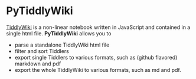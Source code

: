 # PyTiddlyWiki

[TiddlyWiki](https://github.com/Jermolene/TiddlyWiki5) is a non-linear notebook written in JavaScript and contained in a single html file.
__PyTiddlyWiki__ allows you to

* parse a standalone TiddlyWiki html file
* filter and sort Tiddlers
* export single Tiddlers to various formats, such as (github flavored) markdown and pdf 
* export the whole TiddlyWiki to various formats, such as md and pdf.
